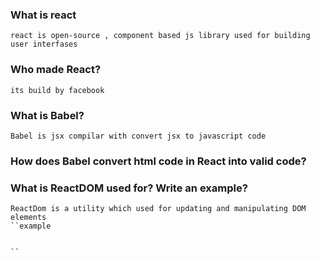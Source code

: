 ### What is react
    react is open-source , component based js library used for building user interfases

### Who made React?
    its build by facebook

### What is Babel?
    Babel is jsx compilar with convert jsx to javascript code

### How does Babel convert html code in React into valid code?


### What is ReactDOM used for? Write an example?
    ReactDom is a utility which used for updating and manipulating DOM elements
    ``example
    
    
    ``
